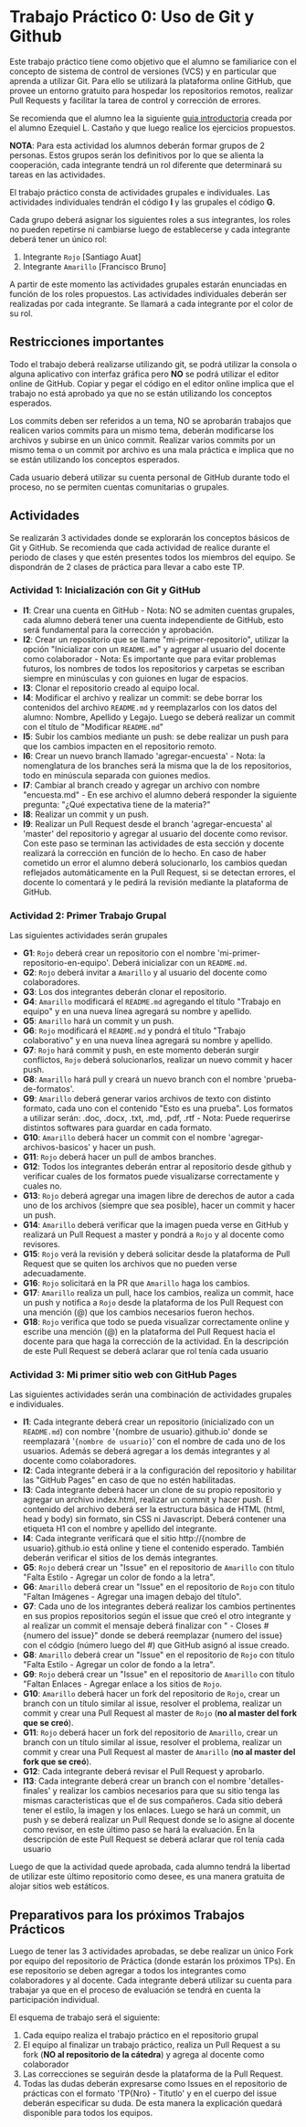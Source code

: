 # Trabajo Práctico 0: Uso de Git y Github

Este trabajo práctico tiene como objetivo que el alumno se familiarice con el concepto de sistema de control de versiones (VCS) y en particular que aprenda a utilizar Git. Para ello se utilizará la plataforma online GitHub, que provee un entorno gratuito para hospedar los repositorios remotos, realizar Pull Requests y facilitar la tarea de control y corrección de errores.

Se recomienda que el alumno lea la siguiente [guia introductoria](https://elc.github.io/posts/git-guide-with-visual-interface/es/) creada por el alumno Ezequiel L. Castaño y que luego realice los ejercicios propuestos.

**NOTA**: Para esta actividad los alumnos deberán formar grupos de 2 personas. Estos grupos serán los definitivos por lo que se alienta la cooperación, cada integrante tendrá un rol diferente que determinará su tareas en las actividades.

El trabajo práctico consta de actividades grupales e individuales. Las actividades individuales tendrán el código **I** y las grupales el código **G**.

Cada grupo deberá asignar los siguientes roles a sus integrantes, los roles no pueden repetirse ni cambiarse luego de establecerse y cada integrante deberá tener un único rol:

1. Integrante `Rojo` [Santiago Auat]
1. Integrante `Amarillo` [Francisco Bruno]

A partir de este momento las actividades grupales estarán enunciadas en función de los roles propuestos. Las actividades individuales deberán ser realizadas por cada integrante. Se llamará a cada integrante por el color de su rol.

## Restricciones importantes

Todo el trabajo deberá realizarse utilizando git, se podrá utilizar la consola o alguna aplicativo con interfaz gráfica pero **NO** se podrá utilizar el editor online de GitHub. Copiar y pegar el código en el editor online implica que el trabajo no está aprobado ya que no se están utilizando los conceptos esperados.

Los commits deben ser referidos a un tema, NO se aprobarán trabajos que realicen varios commits para un mismo tema, deberán modificarse los archivos y subirse en un único commit. Realizar varios commits por un mismo tema o un commit por archivo es una mala práctica e implica que no se están utilizando los conceptos esperados.

Cada usuario deberá utilizar su cuenta personal de GitHub durante todo el proceso, no se permiten cuentas comunitarias o grupales.

## Actividades

Se realizarán 3 actividades donde se explorarán los conceptos básicos de Git y GitHub. Se recomienda que cada actividad de realice durante el periodo de clases y que estén presentes todos los miembros del equipo. Se dispondrán de 2 clases de práctica para llevar a cabo este TP.

### Actividad 1: Inicialización con Git y GitHub

- **I1**: Crear una cuenta en GitHub - Nota: NO se admiten cuentas grupales, cada alumno deberá tener una cuenta independiente de GitHub, esto será fundamental para la corrección y aprobación.
- **I2**: Crear un repositorio que se llame "mi-primer-repositorio", utilizar la opción "Inicializar con un `README.md`" y agregar al usuario del docente como colaborador - Nota: Es importante que para evitar problemas futuros, los nombres de todos los repositorios y carpetas se escriban siempre en minúsculas y con guiones en lugar de espacios.
- **I3**: Clonar el repositorio creado al equipo local.
- **I4**: Modificar el archivo y realizar un commit: se debe borrar los contenidos del archivo `README.md` y reemplazarlos con los datos del alumno: Nombre, Apellido y Legajo. Luego se deberá realizar un commit con el título de "Modificar `README.md`"
- **I5**: Subir los cambios mediante un push: se debe realizar un push para que los cambios impacten en el repositorio remoto.
- **I6**: Crear un nuevo branch llamado 'agregar-encuesta' - Nota: la nomenglatura de los branches será la misma que la de los repositorios, todo en minúscula separada con guiones medios.
- **I7**: Cambiar al branch creado y agregar un archivo con nombre "encuesta.md" - En ese archivo el alumno deberá responder la siguiente pregunta: "¿Qué expectativa tiene de la materia?"
- **I8**: Realizar un commit y un push.
- **I9**: Realizar un Pull Request desde el branch 'agregar-encuesta' al 'master' del repositorio y agregar al usuario del docente como revisor. Con este paso se terminan las actividades de esta sección y docente realizará la corrección en función de lo hecho. En caso de haber cometido un error el alumno deberá solucionarlo, los cambios quedan reflejados automáticamente en la Pull Request, si se detectan errores, el docente lo comentará y le pedirá la revisión mediante la plataforma de GitHub.

### Actividad 2: Primer Trabajo Grupal

Las siguientes actividades serán grupales

- **G1**: `Rojo` deberá crear un repositorio con el nombre 'mi-primer-repositorio-en-equipo'. Deberá inicializar con un `README.md`.
- **G2**: `Rojo` deberá invitar a `Amarillo` y al usuario del docente como colaboradores.
- **G3**: Los dos integrantes deberán clonar el repositorio.
- **G4**: `Amarillo` modificará el `README.md` agregando el título "Trabajo en equipo" y en una nueva línea agregará su nombre y apellido.
- **G5**: `Amarillo` hará un commit y un push.
- **G6**: `Rojo` modificará el `README.md` y pondrá el título "Trabajo colaborativo" y en una nueva línea agregará su nombre y apellido.
- **G7**: `Rojo` hará commit y push, en este momento deberán surgir conflictos, `Rojo` deberá solucionarlos, realizar un nuevo commit y hacer push.
- **G8**: `Amarillo` hará pull y creará un nuevo branch con el nombre 'prueba-de-formatos'.
- **G9**: `Amarillo` deberá generar varios archivos de texto con distinto formato, cada uno con el contenido "Esto es una prueba". Los formatos a utilizar serán: .doc, .docx, .txt, .md, .pdf, .rtf - Nota: Puede requerirse distintos softwares para guardar en cada formato.
- **G10**: `Amarillo` deberá hacer un commit con el nombre 'agregar-archivos-basicos' y hacer un push.
- **G11**: `Rojo` deberá hacer un pull de ambos branches.
- **G12**: Todos los integrantes deberán entrar al repositorio desde github y verificar cuales de los formatos puede visualizarse correctamente y cuales no.
- **G13**: `Rojo` deberá agregar una imagen libre de derechos de autor a cada uno de los archivos (siempre que sea posible), hacer un commit y hacer un push.
- **G14**: `Amarillo` deberá verificar que la imagen pueda verse en GitHub y realizará un Pull Request a master y pondrá a `Rojo` y al docente como revisores.
- **G15**: `Rojo` verá la revisión y deberá solicitar desde la plataforma de Pull Request que se quiten los archivos que no pueden verse adecuadamente.
- **G16**: `Rojo` solicitará en la PR que `Amarillo` haga los cambios.
- **G17**: `Amarillo` realiza un pull, hace los cambios, realiza un commit, hace un push y notifica a `Rojo` desde la plataforma de los Pull Request con una mención (@) que los cambios necesarios fueron hechos.
- **G18**: `Rojo` verifica que todo se pueda visualizar correctamente online y escribe una mención (@) en la plataforma del Pull Request hacia el docente para que haga la corrección de la actividad. En la descripción de este Pull Request se deberá aclarar que rol tenía cada usuario

### Actividad 3: Mi primer sitio web con GitHub Pages

Las siguientes actividades serán una combinación de actividades grupales e individuales.

- **I1**: Cada integrante deberá crear un repositorio (inicializado con un `README.md`) con nombre '{nombre de usuario}.github.io' donde se reemplazará '`{nombre de usuario}`' con el nombre de cada uno de los usuarios. Además se deberá agregar a los demás integrantes y al docente como colaboradores.
- **I2**: Cada integrante deberá ir a la configuración del repositorio y habilitar las "GitHub Pages" en caso de que no estén habilitadas.
- **I3**: Cada integrante deberá hacer un clone de su propio repositorio y agregar un archivo index.html, realizar un commit y hacer push. El contenido del archivo deberá ser la estructura básica de HTML (html, head y body) sin formato, sin CSS ni Javascript. Deberá contener una etiqueta H1 con el nombre y apellido del integrante.
- **I4**: Cada integrante verificará que el sitio http://{nombre de usuario}.github.io está online y tiene el contenido esperado. También deberán verificar el sitios de los demás integrantes.
- **G5**: `Rojo` deberá crear un "Issue" en el repositorio de `Amarillo` con título "Falta Estilo - Agregar un color de fondo a la letra".
- **G6**: `Amarillo` deberá crear un "Issue" en el repositorio de `Rojo` con título "Faltan Imágenes - Agregar una imagen debajo del título".
- **G7**: Cada uno de los integrantes deberá realizar los cambios pertinentes en sus propios repositorios según el issue que creó el otro integrante y al realizar un commit el mensaje deberá finalizar con " - Closes #{numero del issue}" donde se deberá reemplazar {numero del issue} con el códgio (número luego del #) que GitHub asignó al issue creado.
- **G8**: `Amarillo` deberá crear un "Issue" en el repositorio de `Rojo` con título "Falta Estilo - Agregar un color de fondo a la letra".
- **G9**: `Rojo` deberá crear un "Issue" en el repositorio de `Amarillo` con título "Faltan Enlaces - Agregar enlace a los sitios de `Rojo`.
- **G10**: `Amarillo` deberá hacer un fork del repositorio de `Rojo`, crear un branch con un título similar al issue, resolver el problema, realizar un commit y crear una Pull Request al master de `Rojo` (**no al master del fork que se creó**).
- **G11**: `Rojo` deberá hacer un fork del repositorio de `Amarillo`, crear un branch con un título similar al issue, resolver el problema, realizar un commit y crear una Pull Request al master de `Amarillo` (**no al master del fork que se creó**).
- **G12**: Cada integrante deberá revisar el Pull Request y aprobarlo.
- **I13**: Cada integrante deberá crear un branch con el nombre 'detalles-finales' y realizar los cambios necesarios para que su sitio tenga las mismas caracteristicas que el de sus compañeros. Cada sitio deberá tener el estilo, la imagen y los enlaces. Luego se hará un commit, un push y se deberá realizar un Pull Request donde se lo asigne al docente como revisor, en este último paso se hará la evaluación. En la descripción de este Pull Request se deberá aclarar que rol tenía cada usuario

Luego de que la actividad quede aprobada, cada alumno tendrá la libertad de utilizar este último repositorio como desee, es una manera gratuita de alojar sitios web estáticos.

## Preparativos para los próximos Trabajos Prácticos

Luego de tener las 3 actividades aprobadas, se debe realizar un único Fork por equipo del repositorio de Práctica (donde estarán los próximos TPs). En ese repositorio se deben agregar a todos los integrantes como colaboradores y al docente. Cada integrante deberá utilizar su cuenta para trabajar ya que en el proceso de evaluación se tendrá en cuenta la participación individual.

El esquema de trabajo será el siguiente:

1. Cada equipo realiza el trabajo práctico en el repositorio grupal
1. El equipo al finalizar un trabajo práctico, realiza un Pull Request a su fork (**NO al repositorio de la cátedra**) y agrega al docente como colaborador
1. Las correcciones se seguirán desde la plataforma de la Pull Request.
1. Todas las dudas deberán expresarse como Issues en el repositorio de prácticas con el formato 'TP{Nro} - Titutlo' y en el cuerpo del issue deberán especificar su duda. De esta manera la explicación quedará disponible para todos los equipos.
